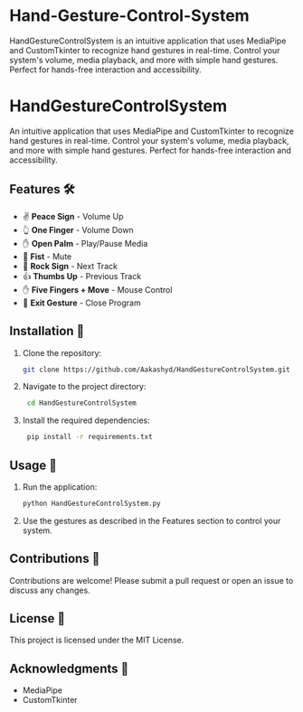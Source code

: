 # Hand-Gesture-Control-System
HandGestureControlSystem is an intuitive application that uses MediaPipe and CustomTkinter to recognize hand gestures in real-time. Control your system's volume, media playback, and more with simple hand gestures. Perfect for hands-free interaction and accessibility.

# HandGestureControlSystem

An intuitive application that uses MediaPipe and CustomTkinter to recognize hand gestures in real-time. Control your system's volume, media playback, and more with simple hand gestures. Perfect for hands-free interaction and accessibility.

## Features 🛠
- ✌️ **Peace Sign** - Volume Up
- 👆 **One Finger** - Volume Down
- ✋ **Open Palm** - Play/Pause Media
- 👊 **Fist** - Mute
- 🤟 **Rock Sign** - Next Track
- 👍 **Thumbs Up** - Previous Track
- ✋ **Five Fingers + Move** - Mouse Control
- 🤘 **Exit Gesture** - Close Program

## Installation 🧩
1. Clone the repository:
   ```bash
   git clone https://github.com/Aakashyd/HandGestureControlSystem.git
   ```
2. Navigate to the project directory:
   ```bash
    cd HandGestureControlSystem
   ```
3. Install the required dependencies:
   ```bash
    pip install -r requirements.txt
   ```

## Usage 🚀
1. Run the application:
    ```bash
    python HandGestureControlSystem.py
   ```
2. Use the gestures as described in the Features section to control your system.

## Contributions 🤝
Contributions are welcome! Please submit a pull request or open an issue to discuss any changes.

## License 📄
This project is licensed under the MIT License.

## Acknowledgments 💖
- MediaPipe
- CustomTkinter

